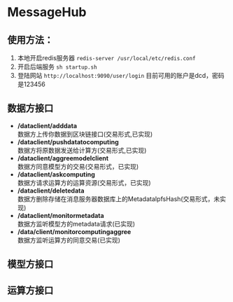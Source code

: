 # MessageHub

## 使用方法：
1. 本地开启redis服务器 `redis-server /usr/local/etc/redis.conf`
2. 开启后端服务 `sh startup.sh`
3. 登陆网站 `http://localhost:9090/user/login` 目前可用的账户是dcd，密码是123456


## 数据方接口
- **/dataclient/adddata**  
数据方上传你数据到区块链接口(交易形式,已实现)
- **/dataclient/pushdatatocomputing**  
数据方将原数据发送给计算方(交易形式,已实现)
- **/dataclient/aggreemodelclient**  
数据方同意模型方的交易(交易形式，已实现)
- **/dataclient/askcomputing**  
数据方请求运算方的运算资源(交易形式，已实现)
- **/dataclient/deletedata**  
数据方删除存储在消息服务器数据库上的MetadataIpfsHash(交易形式，未实现)
- **/dataclient/monitormetadata**  
数据方监听模型方的metadata请求(已实现)
- **/data/client/monitorcomputingaggree**  
数据方监听运算方的同意交易(已实现)



## 模型方接口



## 运算方接口